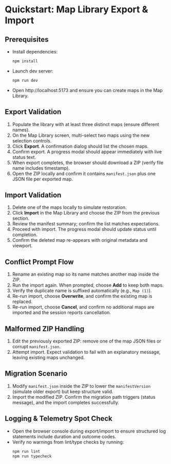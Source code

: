 # Quickstart: Map Library Export & Import

## Prerequisites
- Install dependencies:
  ```powershell
  npm install
  ```
- Launch dev server:
  ```powershell
  npm run dev
  ```
- Open http://localhost:5173 and ensure you can create maps in the Map Library.

## Export Validation
1. Populate the library with at least three distinct maps (ensure different names).
2. On the Map Library screen, multi-select two maps using the new selection controls.
3. Click **Export**. A confirmation dialog should list the chosen maps.
4. Confirm export. A progress modal should appear immediately with live status text.
5. When export completes, the browser should download a ZIP (verify file name includes timestamp).
6. Open the ZIP locally and confirm it contains `manifest.json` plus one JSON file per exported map.

## Import Validation
1. Delete one of the maps locally to simulate restoration.
2. Click **Import** in the Map Library and choose the ZIP from the previous section.
3. Review the manifest summary; confirm the list matches expectations.
4. Proceed with import. The progress modal should update status until completion.
5. Confirm the deleted map re-appears with original metadata and viewport.

## Conflict Prompt Flow
1. Rename an existing map so its name matches another map inside the ZIP.
2. Run the import again. When prompted, choose **Add** to keep both maps.
3. Verify the duplicate name is suffixed automatically (e.g., `Map (1)`).
4. Re-run import, choose **Overwrite**, and confirm the existing map is replaced.
5. Re-run import, choose **Cancel**, and confirm no additional maps are imported and the session reports cancellation.

## Malformed ZIP Handling
1. Edit the previously exported ZIP: remove one of the map JSON files or corrupt `manifest.json`.
2. Attempt import. Expect validation to fail with an explanatory message, leaving existing maps unchanged.

## Migration Scenario
1. Modify `manifest.json` inside the ZIP to lower the `manifestVersion` (simulate older export) but keep structure valid.
2. Import the modified ZIP. Confirm the migration path triggers (status message), and the import completes successfully.

## Logging & Telemetry Spot Check
- Open the browser console during export/import to ensure structured log statements include duration and outcome codes.
- Verify no warnings from lint/type checks by running:
  ```powershell
  npm run lint
  npm run typecheck
  ```
